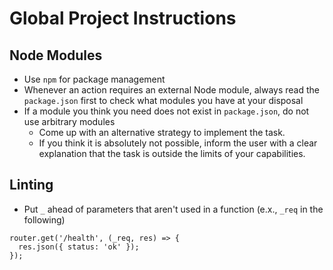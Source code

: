 # Global Project Instructions
## Node Modules
- Use `npm` for package management
- Whenever an action requires an external Node module, always read the `package.json` first to check what modules you have at your disposal
- If a module you think you need does not exist in `package.json`, do not use arbitrary modules
    - Come up with an alternative strategy to implement the task.
    - If you think it is absolutely not possible, inform the user with a clear explanation that the task is outside the limits of your capabilities.
## Linting
- Put `_` ahead of parameters that aren't used in a function (e.x., `_req` in the following)
```tsx
router.get('/health', (_req, res) => {
  res.json({ status: 'ok' });
});
```
